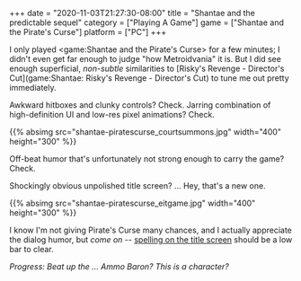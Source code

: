 +++
date = "2020-11-03T21:27:30-08:00"
title = "Shantae and the predictable sequel"
category = ["Playing A Game"]
game = ["Shantae and the Pirate's Curse"]
platform = ["PC"]
+++

I only played <game:Shantae and the Pirate's Curse> for a few minutes; I didn't even get far enough to judge "how Metroidvania" it is.  But I did see enough superficial, <i>non-subtle</i> similarities to [Risky's Revenge - Director's Cut](game:Shantae: Risky's Revenge - Director's Cut) to tune me out pretty immediately.

Awkward hitboxes and clunky controls?  Check.  Jarring combination of high-definition UI and low-res pixel animations?  Check.

{{% absimg src="shantae-piratescurse_courtsummons.jpg" width="400" height="300" %}}

Off-beat humor that's unfortunately not strong enough to carry the game?  Check.

Shockingly obvious unpolished title screen?  ... Hey, that's a new one.

{{% absimg src="shantae-piratescurse_eitgame.jpg" width="400" height="300" %}}

I know I'm not giving Pirate's Curse many chances, and I actually appreciate the dialog humor, but <i>come on</i> -- <a href="https://steamcommunity.com/app/345820/discussions/0/412446890547488688/">spelling on the title screen</a> should be a low bar to clear.

<i>Progress: Beat up the ... Ammo Baron?  This is a character?</i>
